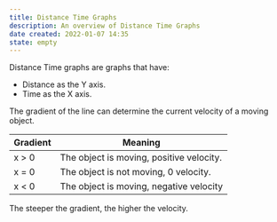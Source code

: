 ```yaml
---
title: Distance Time Graphs
description: An overview of Distance Time Graphs
date created: 2022-01-07 14:35
state: empty
---
```


Distance Time graphs are graphs that have:
- Distance as the Y axis.
- Time as the X axis. 

The gradient of the line can determine the current velocity of a moving object.

| Gradient | Meaning |
| ----------|-----------|
| x > 0  | The object is moving, positive velocity. |
| x = 0 | The object is not moving, 0 velocity. |
| x < 0 | The object is moving, negative velocity |

The steeper the gradient, the higher the velocity.
